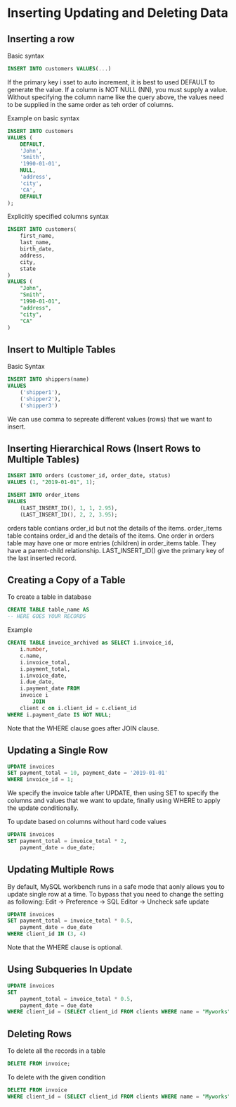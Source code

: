 # Inserting Updating and Deleting Data

## Inserting a row
Basic syntax
```sql
INSERT INTO customers VALUES(...)
```
If the primary key i sset to auto increment, it is best to used DEFAULT to generate the value. 
If a column is NOT NULL (NN), you must supply a value.
Without specifying the column name like the query above, the values need to be supplied in the same order as teh order of columns.

Example on basic syntax
```sql
INSERT INTO customers
VALUES (
    DEFAULT,
    'John',
    'Smith',
    '1990-01-01',
    NULL,
    'address',
    'city',
    'CA',
    DEFAULT
);
```

Explicitly specified columns syntax
```sql
INSERT INTO customers(
    first_name,
    last_name,
    birth_date,
    address,
    city,
    state
)
VALUES (
    "John",
    "Smith",
    "1990-01-01",
    "address",
    "city",
    "CA"
)

```

## Insert to Multiple Tables
Basic Syntax
```sql
INSERT INTO shippers(name)
VALUES 
    ('shipper1'),
    ('shipper2'),
    ('shipper3')

```
We can use comma to sepreate different values (rows) that we want to insert.

## Inserting Hierarchical Rows (Insert Rows to Multiple Tables)
```sql
INSERT INTO orders (customer_id, order_date, status)
VALUES (1, "2019-01-01", 1);

INSERT INTO order_items
VALUES 
    (LAST_INSERT_ID(), 1, 1, 2.95),
    (LAST_INSERT_ID(), 2, 2, 3.95);
```
orders table contians order_id but not the details of the items.
order_items table contains order_id and the details of the items.
One order in orders table may have one or more entries (children) in order_items table. They have a parent-child relationship.
LAST_INSERT_ID() give the primary key of the last inserted record.

## Creating a Copy of a Table
To create a table in database
```sql
CREATE TABLE table_name AS
-- HERE GOES YOUR RECORDS 
```

Example
```sql
CREATE TABLE invoice_archived as SELECT i.invoice_id,
    i.number,
    c.name,
    i.invoice_total,
    i.payment_total,
    i.invoice_date,
    i.due_date,
    i.payment_date FROM
    invoice i
        JOIN 
    client c on i.client_id = c.client_id
WHERE i.payment_date IS NOT NULL;
```
Note that the WHERE clause goes after JOIN clause.

## Updating a Single Row
```sql
UPDATE invoices
SET payment_total = 10, payment_date = '2019-01-01'
WHERE invoice_id = 1;
```
We specify the invoice table after UPDATE, then using SET to specify the columns and values that we want to update, finally using WHERE to apply the update conditionally.

To update based on columns without hard code values
```sql
UPDATE invoices
SET payment_total = invoice_total * 2,
    payment_date = due_date;
```

## Updating Multiple Rows
By default, MySQL workbench runs in a safe mode that aonly allows you to update single row at a time. To bypass that you need to change the setting as following:
    Edit -> Preference -> SQL Editor -> Uncheck safe update
```sql
UPDATE invoices
SET payment_total = invoice_total * 0.5,
    payment_date = due_date
WHERE client_id IN (3, 4)
```
Note that the WHERE clause is optional.

## Using Subqueries In Update
```sql
UPDATE invoices
SET 
    payment_total = invoice_total * 0.5,
    payment_date = due_date
WHERE client_id = (SELECT client_id FROM clients WHERE name = "Myworks");
```

## Deleting Rows
To delete all the records in a table
```sql
DELETE FROM invoice;
```

To delete with the given condition
```sql
DELETE FROM invoice
WHERE client_id = (SELECT client_id FROM clients WHERE name = "Myworks");
```
